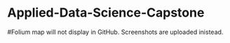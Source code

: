 # Applied-Data-Science-Capstone
#Folium map will not display in GitHub. Screenshots are uploaded inistead. 
